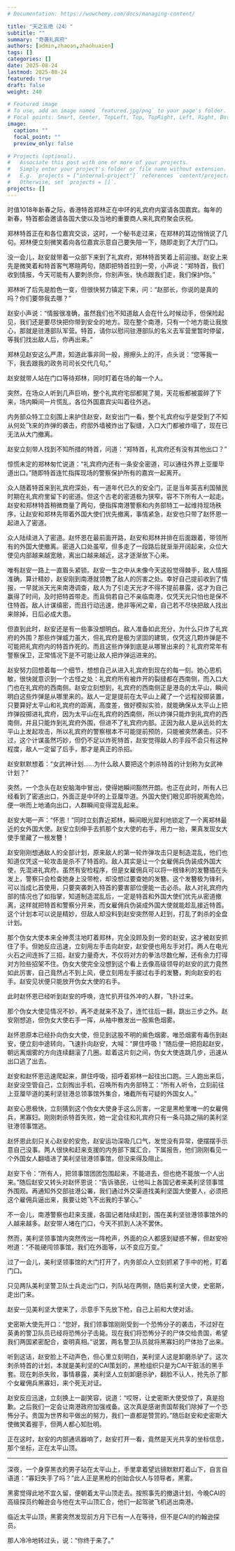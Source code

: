 ```yaml
---
# Documentation: https://wowchemy.com/docs/managing-content/

title: "天之五绝（24）"
subtitle: ""
summary: "奇袭礼宾府"
authors: [admin,zhaoan,zhaohuaien]
tags: []
categories: []
date: 2025-08-24
lastmod: 2025-08-24
featured: true
draft: false
weight: 240

# Featured image
# To use, add an image named `featured.jpg/png` to your page's folder.
# Focal points: Smart, Center, TopLeft, Top, TopRight, Left, Right, BottomLeft, Bottom, BottomRight.
image:
  caption: ""
  focal_point: ""
  preview_only: false

# Projects (optional).
#   Associate this post with one or more of your projects.
#   Simply enter your project's folder or file name without extension.
#   E.g. `projects = ["internal-project"]` references `content/project/deep-learning/index.md`.
#   Otherwise, set `projects = []`.
projects: []
---
```


时值1018年新春之际，香港特首郑林正在中环的礼宾府内宴请各国嘉宾。每年的新春，特首都会邀请各国大使以及当地的重要商人来礼宾府聚会庆祝。

郑林特首正在和各位嘉宾交谈，这时，一个秘书走过来，在郑林的耳边悄悄说了几句。郑林便立刻微笑着向各位嘉宾示意自己要失陪一下，随即走到了大厅门口。

没一会儿，赵安就带着一众部下来到了礼宾府，郑林特首笑着上前迎接。赵安上来先是微笑着和特首客气寒暄两句，随即把特首拉到一旁，小声说：“郑特首，我们收到情报，今天可能有人要刺杀你，你别声张，快点跟我们走，我们保护你。”

郑林听了后先是脸色一变，但很快努力镇定下来，问：“赵部长，你说的是真的吗？你们要带我去哪？”

赵安小声说：“情报很准确，虽然我们也不知道敌人会在什么时候动手，但保险起见，我们还是要尽快把你带到安全的地方。现在整个南港，只有一个地方能让我放心，那就是驻港部队军营。特首，请你以慰问驻港部队的名义去军营里暂时停留，等我们找出敌人后，你再出来。”

郑林见赵安这么严肃，知道此事非同一般，擦擦头上的汗，点头说：“您等我一下，我去跟我的政务司司长交代几句。”

赵安就带人站在门口等待郑林，同时盯着在场的每一个人。

突然，在场众人听到几声巨响，整个礼宾府宅邸都晃了晃，天花板都被震碎了下来，场内瞬间一片慌乱，各位外国嘉宾尖叫着往外逃。

内务部众特工立刻围上来护住赵安，赵安出门一看，整个礼宾府似乎是受到了不知从何处飞来的炸弹的袭击，府邸外墙被炸出了裂缝，入口大门都被炸塌了，现在已无法从大门撤离。

赵安立刻带人找到不知所措的特首，问道：“郑特首，礼宾府还有没有其他出口？”

惊慌未定的郑林匆忙说道：“礼宾府内还有一条安全密道，可以通往外界上亚厘毕道出口。”随即特首连忙指挥现场的警察保护所有的嘉宾一起离开。

众人随着特首来到礼宾府深处，有一道年代已久的安全门，正是当年英吉利国殖民时期在礼宾府里留下的密道。但这个古老的密道极为狭窄，容不下所有人一起走。赵安和郑林特首稍微商量了两句，便指挥南港警察和内务部特工一起维持现场秩序，让赵安和郑林先带着外国大使们优先撤离，事情紧急，赵安也只带了赵怀恩一起进入了密道。

众人陆续进入了密道。赵怀恩在最前面开路，赵安和郑林并排在后面跟着，带领所有的外国大使撤离。密道入口处虽窄，但多走了一段路后就渐渐开阔起来，众位大使见内部越来越宽敞，离出口越来越近，这才逐渐放下心来。

唯有赵安一路上一直眉头紧锁。赵安一生之中从未像今天这般觉得棘手，敌人情报准确，算计精妙，赵安刚到南港就领教了敌人的厉害之处。幸好自己提前收到了情报，一早就派天光来南港调查，敌人为了引走天光才不得不提前暴露，这才为自己赢得了时间，及时把特首带走。而且倘若自己不亲临南港，仅凭天光只怕也是保不住特首。敌人计谋缜密，而且行动迅速，绝非等闲之辈，自己若不尽快把敌人找出来除掉，日后必成大患。

但直到此时，赵安还是有一些事没想明白。敌人准备如此充分，为什么只炸了礼宾府的外围？那些炸弹威力虽大，但礼宾府是极为坚固的建筑，仅凭这几颗炸弹是不可能把礼宾府内的特首炸死的。而且这些炸弹到底是从哪冒出来的？礼宾府常年有警察保卫，正常情况下是不可能让敌人把炸弹运进来的。

赵安努力回想着每一个细节，想想自己从进入礼宾府到现在的每一刻。她心思机敏，很快就意识到一个古怪之处：礼宾府所有被炸开的裂缝都在西南侧，而入口大门也在礼宾府的西南侧。赵安立刻想到，礼宾府的西南侧正是港岛的太平山，瞬间明白这些炸弹是从哪里来的。敌人一定是提前在太平山上藏了一个远程投掷装置，只要算好太平山和礼宾府的距离，高度差，做好模拟实验，就能确保从太平山上把炸弹投掷进礼宾府，因为太平山在礼宾府的西南侧，所以炸弹只能炸到礼宾府的西南侧，并且只能炸到礼宾府外围，但进不了礼宾府内部。正因为敌人是从远处的太平山上发起攻击，所以礼宾府的警察根本不可能提前预防，只能被突然袭击。只不过，这个计谋虽然巧妙，但仍不足以炸死特首，赵安觉得敌人的手段不会只有这种程度，敌人一定留了后手，那才是真正的杀招。

赵安默默想着：“女武神计划......为什么敌人要把这个刺杀特首的计划称为女武神计划？”

突然，一个念头在赵安脑海中冒出，使得她瞬间豁然开朗。也正在此时，所有人已经看到了密道出口，外面正是中环的上亚厘毕道。外国大使们眼见即将脱离危险，便一哄而上地涌向出口，人群瞬间变得混乱起来。

赵安大喝一声：“怀恩！”同时立刻靠近郑林，瞬间眼光犀利地锁定了一个离郑林最近的女外国大使。赵安立刻伸手去抓那个女大使的右手，用力一抬，果真发现女大使手里藏了一根发簪！

赵安刚刚想通敌人的全部计划，原来敌人的第一轮炸弹攻击只是制造混乱，他们也知道仅凭这一轮攻击是杀不了特首的。敌人其实是让一个女雇佣兵伪装成外国大使，先混进礼宾府。虽然有安检程序，但是女雇佣兵可以将一根锋利的发簪插在头发上，警察只会检查她身上没带枪，却没想过要查她的发簪。这个发簪极为锋利，可以当成匕首使用，只要突袭刺入特首的要害部位便能一击必杀。敌人对礼宾府内部的情况也了如指掌，知道制造混乱后，一定是特首和外国大使们优先从密道撤离，这样就把特首和警察分开来，而女雇佣兵伪装成外国大使就能趁乱接近特首。这个计划本可以说是精妙，但敌人却没料到赵安突然带人赶到，打乱了刺杀的全盘计划。

那个伪女大使本来全神贯注地盯着郑林，完全没顾及到一旁的赵安，这才被赵安抓住了手。但她反应迅速，立刻用左手击向赵安，赵安便也用左手对打。两人在电光火石之间连拆了三招，赵安力量奇大，不仅将对方的拳法尽数化解，还有余力打得对方险些招架不住。伪女大使完全没想到这个看上去像高级领导的赵安的武力竟然如此厉害，自己竟然占不到上风，便立刻用左手接过右手的发簪，刺向赵安的右手。赵安见状便只能放开伪女大使的右手。

此时赵怀恩已经听到赵安的呼唤，连忙扒开往外冲的人群，飞扑过来。

那个伪女大使见情况不妙，再不走就来不及了，连忙往后一翻，跳出三步之外。赵安刚想追，但伪女大使右手一挥，从袖中散发出一股紫色烟雾。

赵怀恩原本已经扑向伪女大使，但见到这股不明的紫色烟雾，唯恐烟雾有毒伤到赵安，便立刻中途转向，飞速扑向赵安，大喊：“屏住呼吸！”随后便一把抱起赵安，朝远离烟雾的方向连续翻滚了几圈。趁着这片刻之间，伪女大使连跳几步，迅速从出口逃了出去。

赵安和赵怀恩迅速爬起来，屏住呼吸，招呼着郑林一起往出口跑。三人跑出来后，赵安没空管自己，立刻掏出手机，召唤所有内务部特工：“所有人听令，立刻前往上亚厘毕道的美利坚驻港总领事馆外集合，堵截所有可疑的外国女人。”

赵安心思极快，立刻猜到这个伪女大使身手这么厉害，一定是黑枪里唯一的女雇佣兵，黑寡妇。刚刚刺杀特首失败，她一定会往和礼宾府只有一条马路之隔的美利坚驻港领事馆逃。

赵怀恩此刻只关心赵安的安危，赵安运功深吸几口气，发觉没有异常，便摆摆手示意自己没事。两人很快和赶来支援的内务部下属汇合，下属报告，他们刚刚看见一个外国女人翻墙进了美利坚驻港领事馆，但没来得及阻止。

赵安下令：“所有人，把领事馆团团包围起来，不能进去，但也绝不能放一个人出来。”随后赵安又转头对赵怀恩说：“告诉骆民，让他叫上各国记者来美利坚领事馆外围观。再通知外交部驻港公署，我们通过外交渠道找美利坚国大使要人，必须把这个雇佣兵逼出来，我要让她飞不出我的手掌心。”

不一会儿，南港警察也赶来支援，各国记者陆续赶到，围在美利坚驻港领事馆外的人越来越多。赵安带人堵在门口，今天不抓到人决不罢休。

然而，美利坚领事馆内突然传出一阵枪声，外面的众人都感到疑惑不解，但赵安吩咐道：“不能硬闯领事馆，我们在外面等，以不变应万变。”

过了一会儿，美利坚领事馆的大门打开了，内务部众人立刻抓紧了手中的枪，盯着门口。

只见两队美利坚警卫队士兵走出门口，列队站在两侧，随后美利坚大使，史密斯，走出门来。

赵安一见美利坚大使来了，示意手下先放下枪，自己上前和大使对话。

史密斯大使先开口：“您好，我们领事馆刚刚受到一个恐怖分子的袭击，不过好在英勇的警卫队员已经将恐怖分子击毙。现在我们将恐怖分子的尸体交给贵国，希望我们两国紧密配合，查明真相。”说罢，两名警卫队员就将黑寡妇的尸体抬了出来。

听到这话，赵安脸上不动声色，但心里立刻明白，美利坚人这是卸磨杀驴了。这次刺杀特首的计划，本就是美利坚的CAI策划的，黑枪组织只是为CAI干脏活的黑手套。现在刺杀失败，事情暴露，美利坚人立刻卸磨杀驴，翻脸不认人，抢先杀了那个女雇佣兵黑寡妇，来个死无对证。

赵安反应迅速，立刻换上一副笑容，说道：“哎呀，让史密斯大使受惊了，真是抱歉。之后我们一定会让南港政府加强戒备。这次真是感谢贵国帮我们除掉了一个恐怖分子。贵国为世界和平做出的努力，我们一直都是赞赏的。”随后赵安和史密斯大使微笑着握手，但两人都心知肚明。

正在这时，赵安的内部通讯器响了，赵安打开一看，竟然是天光共享的坐标信息，那个坐标，正在太平山顶。

---

深夜，一个身穿黑衣的男子站在太平山上，手里拿着望远镜默默盯着山下，自言自语道：“寡妇失手了吗？”此人正是黑枪的创始合伙人与领导者，黑雾。

黑雾觉得此地不宜久留，便朝着太平山顶走去。按照事先的撤退计划，今晚CAI的高级探员约翰逊会与他在太平山顶汇合，他们一起驾驶飞机逃出南港。

临近太平山顶，黑雾突然发现前方月下已有一人在等待，但不是CAI的约翰逊探员。

那人冷冷地转过头，说：“你终于来了。”